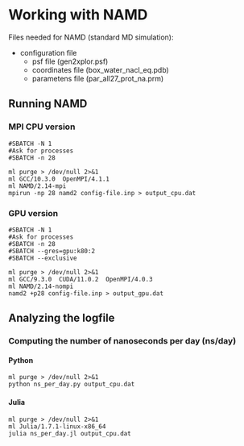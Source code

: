 # Working with NAMD

Files needed for NAMD (standard MD simulation):

   - configuration file
      - psf file (gen2xplor.psf)
      - coordinates file (box_water_nacl_eq.pdb)
      - parametens file (par_all27_prot_na.prm)

## Running NAMD

### MPI CPU version 

```
#SBATCH -N 1
#Ask for processes
#SBATCH -n 28

ml purge > /dev/null 2>&1
ml GCC/10.3.0  OpenMPI/4.1.1
ml NAMD/2.14-mpi 
mpirun -np 28 namd2 config-file.inp > output_cpu.dat
```

### GPU version


```
#SBATCH -N 1
#Ask for processes
#SBATCH -n 28
#SBATCH --gres=gpu:k80:2
#SBATCH --exclusive

ml purge > /dev/null 2>&1
ml GCC/9.3.0  CUDA/11.0.2  OpenMPI/4.0.3
ml NAMD/2.14-nompi 
namd2 +p28 config-file.inp > output_gpu.dat
```

## Analyzing the logfile

### Computing the number of nanoseconds per day (ns/day)

#### Python
```
ml purge > /dev/null 2>&1
python ns_per_day.py output_cpu.dat
```

#### Julia
```
ml purge > /dev/null 2>&1
ml Julia/1.7.1-linux-x86_64
julia ns_per_day.jl output_cpu.dat
```
